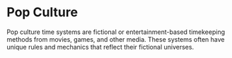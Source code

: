 # Pop Culture

Pop culture time systems are fictional or entertainment-based timekeeping methods from movies, games, and other media. These systems often have unique rules and mechanics that reflect their fictional universes.
